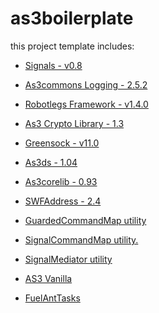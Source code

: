 as3boilerplate
================================

this project template includes:


* [Signals - v0.8](https://github.com/robertpenner/as3-signals)

* [As3commons Logging - 2.5.2](http://www.as3commons.org/as3-commons-logging/index.html)

* [Robotlegs Framework - v1.4.0](http://www.robotlegs.org/)

* [As3 Crypto Library - 1.3](http://code.google.com/p/as3crypto/)

* [Greensock - v11.0](http://www.greensock.com/v11/)

* [As3ds - 1.04](http://lab.polygonal.de/as3ds/)

* [As3corelib - 0.93](https://github.com/mikechambers/as3corelib)

* [SWFAddress - 2.4](http://www.asual.com/swfaddress/)

* [GuardedCommandMap utility](https://github.com/Stray/GuardedCommandMap)

* [SignalCommandMap utility.](https://github.com/joelhooks/signals-extensions-CommandSignal)

* [SignalMediator utility](https://github.com/Stray/robotlegs-utilities-SignalMediator)

* [AS3 Vanilla](https://github.com/jonnyreeves/as3-vanilla)

* [FuelAntTasks](http://code.google.com/p/fuelanttasks/)
